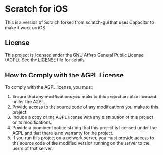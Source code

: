 # Scratch for iOS

This is a version of Scratch forked from scratch-gui that uses Capacitor to make it work on iOS.

## License

This project is licensed under the GNU Affero General Public License (AGPL). See the [LICENSE](LICENSE) file for details.

## How to Comply with the AGPL License

To comply with the AGPL license, you must:

1. Ensure that any modifications you make to this project are also licensed under the AGPL.
2. Provide access to the source code of any modifications you make to this project.
3. Include a copy of the AGPL license with any distribution of this project or its modifications.
4. Provide a prominent notice stating that this project is licensed under the AGPL and that there is no warranty for the project.
5. If you run this project on a network server, you must provide access to the source code of the modified version running on the server to the users of that server.

